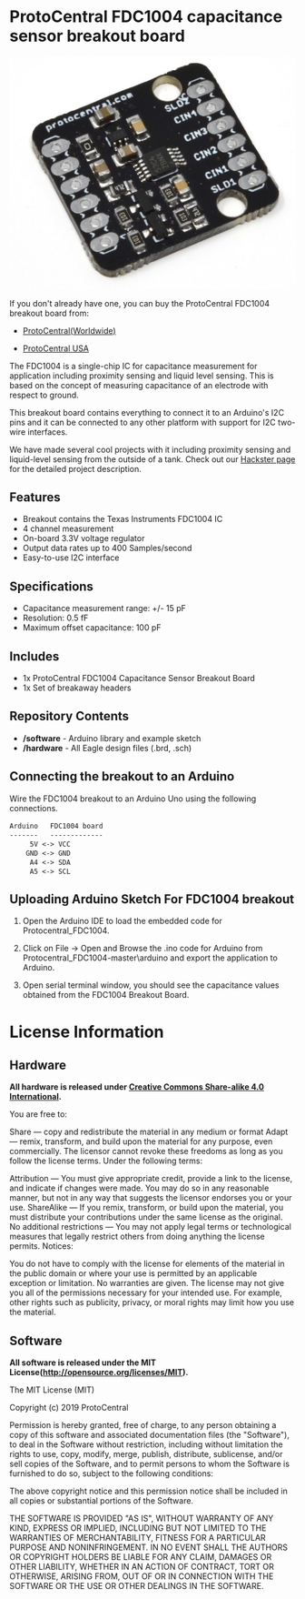 ProtoCentral FDC1004 capacitance sensor breakout board
================================
![FDC1004 Breakout](docs/images/fdc1004_brk.jpg)  

If you don't already have one, you can buy the ProtoCentral FDC1004 breakout board from:

* [ProtoCentral(Worldwide)](https://www.protocentral.com/gasliquid/1082-fdc1004-capacitance-converter-breakout-board-0642078949616.html)

* [ProtoCentral USA](https://protocentral.us/breakout-boards/9-prototypical-fdc1004-capacitance-sensor-breakout-board.html)

The FDC1004 is a single-chip IC for capacitance measurement for application including proximity sensing and liquid level sensing. This is based on the concept of measuring capacitance of an electrode with respect to ground.

This breakout board contains everything to connect it to an Arduino's I2C pins and it can be connected to any other platform with support for I2C two-wire interfaces.

We have made several cool projects with it including proximity sensing and liquid-level sensing from the outside of a tank. Check out our [Hackster page](https://www.hackster.io/team-protocentral/non-contact-capacitive-liquid-level-sensing-using-fdc1004-9333c7) for the detailed project description.

## Features

* Breakout contains the Texas Instruments FDC1004 IC
* 4 channel measurement
* On-board 3.3V voltage regulator
* Output data rates up to 400 Samples/second
* Easy-to-use I2C interface

## Specifications
* Capacitance measurement range: +/- 15 pF
* Resolution: 0.5 fF
* Maximum offset capacitance: 100 pF

## Includes
* 1x ProtoCentral FDC1004 Capacitance Sensor Breakout Board
* 1x Set of breakaway headers

## Repository Contents

* **/software** - Arduino library and example sketch
* **/hardware** - All Eagle design files (.brd, .sch)

## Connecting the breakout to an Arduino

Wire the FDC1004 breakout to an Arduino Uno using the following connections.


    Arduino   FDC1004 board
    -------   -------------
         5V <-> VCC
        GND <-> GND
         A4 <-> SDA
         A5 <-> SCL

##  Uploading Arduino Sketch For FDC1004 breakout

1. Open the Arduino IDE to load the embedded code for Protocentral_FDC1004.

2. Click on File -> Open and Browse the .ino code for Arduino from Protocentral_FDC1004-master\arduino and export the application to Arduino.

3.  Open serial terminal window, you should see the capacitance values obtained from the FDC1004 Breakout Board.

License Information
===================

Hardware
---------

**All hardware is released under [Creative Commons Share-alike 4.0 International](http://creativecommons.org/licenses/by-sa/4.0/).**

You are free to:

Share — copy and redistribute the material in any medium or format
Adapt — remix, transform, and build upon the material
for any purpose, even commercially.
The licensor cannot revoke these freedoms as long as you follow the license terms.
Under the following terms:

Attribution — You must give appropriate credit, provide a link to the license, and indicate if changes were made. You may do so in any reasonable manner, but not in any way that suggests the licensor endorses you or your use.
ShareAlike — If you remix, transform, or build upon the material, you must distribute your contributions under the same license as the original.
No additional restrictions — You may not apply legal terms or technological measures that legally restrict others from doing anything the license permits.
Notices:

You do not have to comply with the license for elements of the material in the public domain or where your use is permitted by an applicable exception or limitation.
No warranties are given. The license may not give you all of the permissions necessary for your intended use. For example, other rights such as publicity, privacy, or moral rights may limit how you use the material.


Software
--------

**All software is released under the MIT License(http://opensource.org/licenses/MIT).**

The MIT License (MIT)

Copyright (c) 2019 ProtoCentral

Permission is hereby granted, free of charge, to any person obtaining a copy
of this software and associated documentation files (the "Software"), to deal
in the Software without restriction, including without limitation the rights
to use, copy, modify, merge, publish, distribute, sublicense, and/or sell
copies of the Software, and to permit persons to whom the Software is
furnished to do so, subject to the following conditions:

The above copyright notice and this permission notice shall be included in all
copies or substantial portions of the Software.

THE SOFTWARE IS PROVIDED "AS IS", WITHOUT WARRANTY OF ANY KIND, EXPRESS OR
IMPLIED, INCLUDING BUT NOT LIMITED TO THE WARRANTIES OF MERCHANTABILITY,
FITNESS FOR A PARTICULAR PURPOSE AND NONINFRINGEMENT. IN NO EVENT SHALL THE
AUTHORS OR COPYRIGHT HOLDERS BE LIABLE FOR ANY CLAIM, DAMAGES OR OTHER
LIABILITY, WHETHER IN AN ACTION OF CONTRACT, TORT OR OTHERWISE, ARISING FROM,
OUT OF OR IN CONNECTION WITH THE SOFTWARE OR THE USE OR OTHER DEALINGS IN THE
SOFTWARE.
